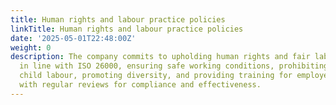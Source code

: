 ```yaml
---
title: Human rights and labour practice policies
linkTitle: Human rights and labour practice policies
date: '2025-05-01T22:48:00Z'
weight: 0
description: The company commits to upholding human rights and fair labour practices
  in line with ISO 26000, ensuring safe working conditions, prohibiting forced and
  child labour, promoting diversity, and providing training for employee development,
  with regular reviews for compliance and effectiveness.
---
```



<!-- Unsupported block type: unsupported -->